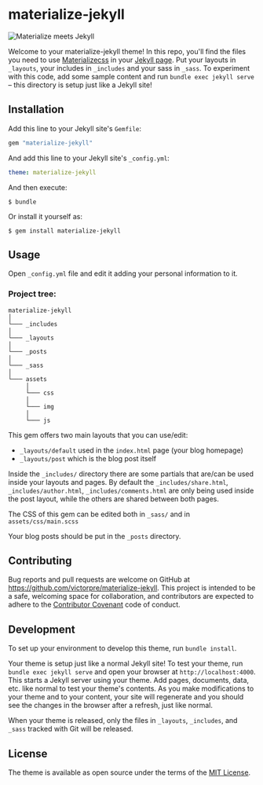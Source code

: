 # materialize-jekyll

![Materialize meets Jekyll](http://res.cloudinary.com/victorpre/image/upload/v1503466230/Gem%20materialize-jekyll/materialize-jekyll.png)

Welcome to your materialize-jekyll theme! In this repo, you'll find the files you need to use [Materializecss](http://materializecss.com/) in your [Jekyll page](https://jekyllrb.com/). Put your layouts in `_layouts`, your includes in `_includes` and your sass in `_sass`. To experiment with this code, add some sample content and run `bundle exec jekyll serve` – this directory is setup just like a Jekyll site!

## Installation

Add this line to your Jekyll site's `Gemfile`:

```ruby
gem "materialize-jekyll"
```

And add this line to your Jekyll site's `_config.yml`:

```yaml
theme: materialize-jekyll
```

And then execute:

    $ bundle

Or install it yourself as:

    $ gem install materialize-jekyll

## Usage

Open `_config.yml` file and edit it adding your personal information to it.

### Project tree:
```
materialize-jekyll    
│
└─── _includes
│   
└─── _layouts
│
└─── _posts
│
└─── _sass
│
└─── assets
     │
     └─── css
     │
     └─── img
     │
     └─── js
```

This gem offers two main layouts that you can use/edit:
- `_layouts/default` used in the `index.html` page (your blog homepage)
- `_layouts/post` which is the blog post itself

Inside the `_includes/` directory there are some partials that are/can be used inside your layouts and pages. By default the  `_includes/share.html`, `_includes/author.html`, `_includes/comments.html` are only being used inside the post layout, while the others are shared between both pages.

The CSS of this gem can be edited both in `_sass/` and in `assets/css/main.scss`

Your blog posts should be put in the `_posts` directory.

## Contributing

Bug reports and pull requests are welcome on GitHub at https://github.com/victorpre/materialize-jekyll. This project is intended to be a safe, welcoming space for collaboration, and contributors are expected to adhere to the [Contributor Covenant](http://contributor-covenant.org) code of conduct.

## Development

To set up your environment to develop this theme, run `bundle install`.

Your theme is setup just like a normal Jekyll site! To test your theme, run `bundle exec jekyll serve` and open your browser at `http://localhost:4000`. This starts a Jekyll server using your theme. Add pages, documents, data, etc. like normal to test your theme's contents. As you make modifications to your theme and to your content, your site will regenerate and you should see the changes in the browser after a refresh, just like normal.

When your theme is released, only the files in `_layouts`, `_includes`, and `_sass` tracked with Git will be released.

## License

The theme is available as open source under the terms of the [MIT License](https://opensource.org/licenses/MIT).

